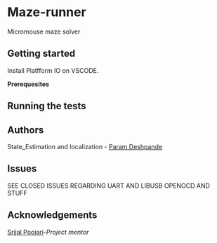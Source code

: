 # Maze-runner
Micromouse maze solver  

## Getting started 
Install Platfform IO on VSCODE.

**Prerequesites**

## Running the tests

## Authors

State_Estimation and localization - [Param Deshpande](https://github.com/ParamDeshpande)  

## Issues 
SEE CLOSED ISSUES REGARDING UART AND LIBUSB OPENOCD AND STUFF 

## Acknowledgements

[Srijal Poojari](https://github.com/Srijal97)-*Project mentor*
